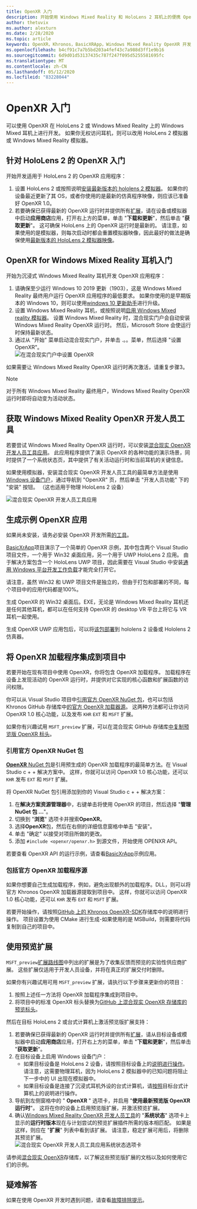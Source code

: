 ```yaml
---
title: OpenXR 入门
description: 开始使用 Windows Mixed Reality 和 HoloLens 2 耳机上的便携 OpenXR API 标准版。
author: thetuvix
ms.author: alexturn
ms.date: 2/28/2020
ms.topic: article
keywords: OpenXR，Khronos，BasicXRApp，Windows Mixed Reality OpenXR 开发人员工具，DirectX，本机，本机应用，自定义引擎，中间件，入门，101，预览版扩展，OpenXR 运行时版本，系统状态
ms.openlocfilehash: b4cf91c7a7b5bd203a4fef43c7a988d3ff1e9b16
ms.sourcegitcommit: 6d9d01d53137435c787f247f095d5255581695fc
ms.translationtype: MT
ms.contentlocale: zh-CN
ms.lasthandoff: 05/12/2020
ms.locfileid: "83228044"
---
```

# <a name="getting-started-with-openxr"></a>OpenXR 入门

可以使用 OpenXR 在 HoloLens 2 或 Windows Mixed Reality 上的 Windows Mixed 耳机上进行开发。  如果你无权访问耳机，则可以改用 HoloLens 2 模拟器或 Windows Mixed Reality 模拟器。

## <a name="getting-started-with-openxr-for-hololens-2"></a>针对 HoloLens 2 的 OpenXR 入门

开始开发适用于 HoloLens 2 的 OpenXR 应用程序：

1. 设置 HoloLens 2 或按照说明[安装最新版本的 hololens 2 模拟器](using-the-hololens-emulator.md)。  如果你的设备最近更新了其 OS，或者你使用的是最新的仿真程序映像，则应该已准备好 OpenXR 1.0。
1. 若要确保已获得最新的 OpenXR 运行时并提供所有[扩展](openxr.md#roadmap)，请在设备或模拟器中启动**应用商店**应用，打开右上方的菜单，单击 "**下载和更新**"，然后单击 "**获取更新**"。  这可确保 HoloLens 上的 OpenXR 运行时是最新的。  请注意，如果使用的是模拟器，则每次启动时都会重置模拟器映像，因此最好的做法是确保使用[最新版本的 HoloLens 2 模拟器映像](using-the-hololens-emulator.md)。

## <a name="getting-started-with-openxr-for-windows-mixed-reality-headsets"></a>OpenXR for Windows Mixed Reality 耳机入门

开始为沉浸式 Windows Mixed Reality 耳机开发 OpenXR 应用程序：

1. 请确保至少运行 Windows 10 2019 更新（1903），这是 Windows Mixed Reality 最终用户运行 OpenXR 应用程序的最低要求。  如果你使用的是早期版本的 Windows 10，则可以使用<a href="https://www.microsoft.com/software-download/windows10" target="_blank">windows 10 更新助手</a>进行升级。
2. 设置 Windows Mixed Reality 耳机，或按照说明[启用 Windows Mixed reality 模拟器](using-the-windows-mixed-reality-simulator.md)。  设置 Windows Mixed Reality 时，混合现实门户会自动安装 Windows Mixed Reality OpenXR 运行时。  然后，Microsoft Store 会使运行时保持最新状态。
3. 通过从 "开始" 菜单启动混合现实门户，并单击 .。。菜单，然后选择 "设置 OpenXR"。<br>
![在混合现实门户中设置 OpenXR](images/mixed-reality-portal-set-up-openxr.png)

如果需要让 Windows Mixed Reality OpenXR 运行时再次激活，请重复步骤3。

> [!NOTE]
> 对于所有 Windows Mixed Reality 最终用户，Windows Mixed Reality OpenXR 运行时即将自动变为活动状态。

## <a name="getting-the-windows-mixed-reality-openxr-developer-tools"></a>获取 Windows Mixed Reality OpenXR 开发人员工具

若要尝试 Windows Mixed Reality OpenXR 运行时，可以安装<a href="https://www.microsoft.com/store/productId/9n5cvvl23qbt" target="_blank">混合现实 OpenXR 开发人员工具应用</a>。  此应用程序提供了演示 OpenXR 的各种功能的演示场景，同时提供了一个系统状态页，其中提供了有关活动运行时和当前耳机的关键信息。

如果使用模拟器，安装混合现实 OpenXR 开发人员工具的最简单方法是使用[Windows 设备门户](using-the-windows-device-portal.md)，通过导航到 "OpenXR" 页，然后单击 "开发人员功能" 下的 "安装" 按钮。 （这也适用于物理 HoloLens 2 设备）

![混合现实 OpenXR 开发人员工具应用](images/mixed-reality-openxr-developer-tools.png)

## <a name="building-a-sample-openxr-app"></a>生成示例 OpenXR 应用

如果尚未安装，请务必安装 OpenXR 开发所需[的工具](install-the-tools.md)。

<a href="https://github.com/microsoft/OpenXR-MixedReality/tree/master/samples/BasicXrApp" target="_blank">BasicXrApp</a>项目演示了一个简单的 OpenXR 示例，其中包含两个 Visual Studio 项目文件，一个用于 Win32 桌面应用，另一个用于 UWP HoloLens 2 应用。  由于解决方案包含一个 HoloLens UWP 项目，因此需要在 Visual Studio 中安装[通用 Windows 平台开发工作负载](install-the-tools.md#installation-checklist)才能完全打开它。

请注意，虽然 Win32 和 UWP 项目文件是独立的，但由于打包和部署的不同，每个项目中的应用代码都是100%。

生成 OpenXR 的 Win32 桌面后。EXE，无论是 Windows Mixed Reality 耳机还是任何其他耳机，都可以在任何支持 OpenXR 的 desktop VR 平台上将它与 VR 耳机一起使用。

生成 OpenXR UWP 应用包后，可以将[该包部署](using-visual-studio.md)到 hololens 2 设备或 Hololens 2 仿真器。

## <a name="integrate-the-openxr-loader-into-a-project"></a>将 OpenXR 加载程序集成到项目中

若要开始在现有项目中使用 OpenXR，你将包含 OpenXR 加载程序。  加载程序在设备上发现活动的 OpenXR 运行时，并提供对它实现的核心函数和扩展函数的访问权限。

你可以从 Visual Studio 项目中[引用官方 OpenXR NuGet 包](#reference-official-openxr-nuget-package)，也可以包括 Khronos GitHub 存储库中[的官方 OpenXR 加载器源](#include-official-openxr-loader-source)。  这两种方法都可让你访问 OpenXR 1.0 核心功能，以及发布 `KHR` `EXT` 和 `MSFT` 扩展。

如果你有兴趣试用 `MSFT_preview` 扩展，可以在混合现实 GitHub 存储库[中复制预览版 OpenXR 标头](#using-preview-extensions)。

### <a name="reference-official-openxr-nuget-package"></a>引用官方 OpenXR NuGet 包

<a href="https://www.nuget.org/packages/OpenXR.Loader/" target="_blank"> **OpenXR** NuGet 包</a>是引用预生成的 OpenXR 加载程序的最简单方法。在 Visual Studio c + + 解决方案中。  这样，你就可以访问 OpenXR 1.0 核心功能，还可以 `KHR` 发布 `EXT` 和 `MSFT` 扩展。

将 OpenXR NuGet 包引用添加到你的 Visual Studio c + + 解决方案：
1. 在**解决方案资源管理器**中，右键单击将使用 OpenXR 的项目，然后选择 "**管理 NuGet 包 ...**"。
1. 切换到 "**浏览**" 选项卡并搜索**OpenXR**。
1. 选择**OpenXR**包，然后在右侧的详细信息窗格中单击 "安装"。
1. 单击 "确定" 以接受对项目所做的更改。
1. 添加 `#include <openxr/openxr.h>` 到源文件，开始使用 OPENXR API。

若要查看 OpenXR API 的运行示例，请查看<a href="https://github.com/microsoft/OpenXR-MixedReality/tree/master/samples/BasicXrApp" target="_blank">BasicXrApp</a>示例应用。

### <a name="include-official-openxr-loader-source"></a>包括官方 OpenXR 加载程序源

如果你想要自己生成加载程序，例如，避免出现额外的加载程序。DLL，则可以将官方 Khronos OpenXR 加载器源提取到项目中。  这样，你就可以访问 OpenXR 1.0 核心功能，还可以 `KHR` 发布 `EXT` 和 `MSFT` 扩展。

若要开始操作，请按照<a href="https://github.com/KhronosGroup/OpenXR-SDK" target="_blank">GitHub 上的 Khronos OpenXR-SDK</a>存储库中的说明进行操作。  项目设置为使用 CMake 进行生成-如果使用的是 MSBuild，则需要将代码复制到自己的项目中。

## <a name="using-preview-extensions"></a>使用预览扩展

`MSFT_preview`[扩展路线图](openxr.md#roadmap)中列出的扩展是为了收集反馈而预览的实验性供应商扩展。  这些扩展仅适用于开发人员设备，并将在真正的扩展交付时删除。

如果你有兴趣试用可用 `MSFT_preview` 扩展，请执行以下步骤来更新你的项目：
1. 按照上述任一方法将 OpenXR 加载程序集成到项目中。
1. 将项目中的标准 OpenXR 标头替换为<a href="https://github.com/microsoft/OpenXR-MixedReality/tree/master/openxr_preview/include/openxr" target="_blank">GitHub 上混合现实 OpenXR 存储库的预览标头</a>。

然后在目标 HoloLens 2 或台式计算机上激活预览版扩展支持：
  1. 若要确保已获得最新的 OpenXR 运行时并提供所有[扩展](openxr.md#roadmap)，请从目标设备或模拟器中启动**应用商店**应用，打开右上方的菜单，单击 "**下载和更新**"，然后单击 "**获取更新**"。
  1. 在目标设备上启用 Windows 设备门户：
     * 如果目标设备是 HoloLens 2 设备，请按照目标设备上的[说明进行操作](using-the-windows-device-portal.md)。  请注意，这需要物理耳机，因为 HoloLens 2 模拟器中的已知问题将阻止下一步中的 UI 出现在模拟器中。
     * 如果目标设备是连接了沉浸式耳机外设的台式计算机，请<a href="https://docs.microsoft.com/windows/uwp/debug-test-perf/device-portal-desktop#set-up-device-portal-on-windows-desktop" target="_blank">按照</a>目标台式计算机上的说明进行操作。
  1. 导航到左侧窗格中的 " **OpenXR** " 选项卡，并启用 "**使用最新预览版 OpenXR 运行时**"。  这将在你的设备上启用预览版扩展，并激活预览扩展。
  1. 确认[Windows Mixed Reality OpenXR 开发人员工具](openxr-getting-started.md#getting-the-windows-mixed-reality-openxr-developer-tools)的 "**系统状态**" 选项卡上显示的**运行时版本**现在与计划尝试的预览扩展插件所需的版本相匹配。  如果是这样，则应在 "**扩展**" 列表中看到该扩展。  请注意，稳定扩展可用后，将删除其预览扩展。<br />
     ![混合现实 OpenXR 开发人员工具应用系统状态选项卡](images/mixed-reality-openxr-developer-tools-status.png)

请参阅<a href="https://github.com/microsoft/OpenXR-MixedReality#openxr-preview-extensions" target="_blank">混合现实 OpenXR</a>存储库，以了解这些预览版扩展的文档以及如何使用它们的示例。

## <a name="troubleshooting"></a>疑难解答

如果在使用 OpenXR 开发时遇到问题，请查看[故障排除提示](openxr-troubleshooting.md)。